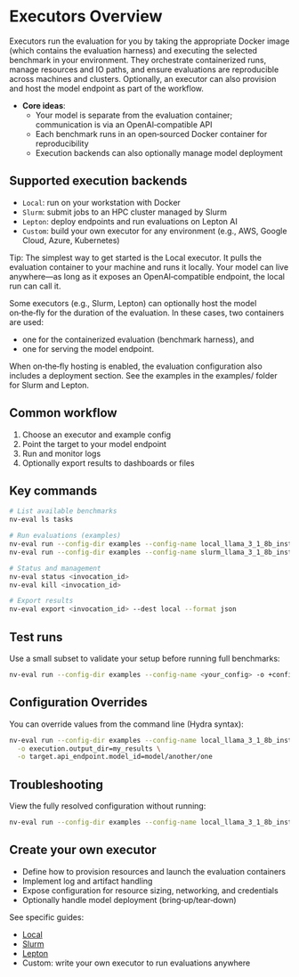 # Executors Overview

Executors run the evaluation for you by taking the appropriate Docker image (which contains the evaluation harness) and executing the selected benchmark in your environment. They orchestrate containerized runs, manage resources and IO paths, and ensure evaluations are reproducible across machines and clusters. Optionally, an executor can also provision and host the model endpoint as part of the workflow.

- **Core ideas**:
  - Your model is separate from the evaluation container; communication is via an OpenAI‑compatible API
  - Each benchmark runs in an open‑sourced Docker container for reproducibility
  - Execution backends can also optionally manage model deployment

## Supported execution backends
- `Local`: run on your workstation with Docker
- `Slurm`: submit jobs to an HPC cluster managed by Slurm
- `Lepton`: deploy endpoints and run evaluations on Lepton AI
- `Custom`: build your own executor for any environment (e.g., AWS, Google Cloud, Azure, Kubernetes)

Tip: The simplest way to get started is the Local executor. It pulls the evaluation container to your machine and runs it locally. Your model can live anywhere—as long as it exposes an OpenAI‑compatible endpoint, the local run can call it.

Some executors (e.g., Slurm, Lepton) can optionally host the model on‑the‑fly for the duration of the evaluation. In these cases, two containers are used:
- one for the containerized evaluation (benchmark harness), and
- one for serving the model endpoint.

When on‑the‑fly hosting is enabled, the evaluation configuration also includes a deployment section. See the examples in the examples/ folder for Slurm and Lepton.

## Common workflow
1. Choose an executor and example config
2. Point the target to your model endpoint
3. Run and monitor logs
4. Optionally export results to dashboards or files

## Key commands
```bash
# List available benchmarks
nv-eval ls tasks

# Run evaluations (examples)
nv-eval run --config-dir examples --config-name local_llama_3_1_8b_instruct
nv-eval run --config-dir examples --config-name slurm_llama_3_1_8b_instruct

# Status and management
nv-eval status <invocation_id>
nv-eval kill <invocation_id>

# Export results
nv-eval export <invocation_id> --dest local --format json
```

## Test runs
Use a small subset to validate your setup before running full benchmarks:
```bash
nv-eval run --config-dir examples --config-name <your_config> -o +config.params.limit_samples=10
```


## Configuration Overrides

You can override values from the command line (Hydra syntax):
```bash
nv-eval run --config-dir examples --config-name local_llama_3_1_8b_instruct \
  -o execution.output_dir=my_results \
  -o target.api_endpoint.model_id=model/another/one
```

## Troubleshooting

View the fully resolved configuration without running:
```bash
nv-eval run --config-dir examples --config-name local_llama_3_1_8b_instruct --dry-run
```

## Create your own executor
- Define how to provision resources and launch the evaluation containers
- Implement log and artifact handling
- Expose configuration for resource sizing, networking, and credentials
- Optionally handle model deployment (bring‑up/tear‑down)

See specific guides:
- [Local](local.md)
- [Slurm](slurm.md)
- [Lepton](lepton.md)
 - Custom: write your own executor to run evaluations anywhere
